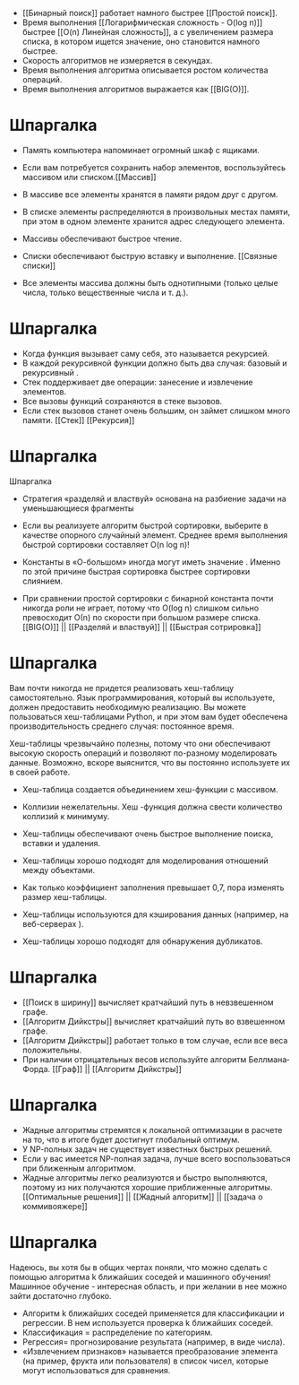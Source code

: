- [[Бинарный поиск]] работает намного быстрее [[Простой поиск]].
- Время выполнения [[Логарифмическая сложность - O(log n)]] быстрее [[O(n) Линейная сложность]], а с увеличением размера спи­ска, в котором ищется значение, оно становится намного быстрее.
- Скорость алгоритмов не измеряется в секундах.
-  Время выполнения алгоритма описывается ростом количества операций.
-  Время выполнения алгоритмов выражается как [[BIG(O)]].

# Шпаргалка
- Память компьютера напоминает огромный шкаф с ящиками.

- Если вам потребуется сохранить набор элементов, воспользуйтесь мас­сивом или списком.[[Массив]]

- В массиве все элементы хранятся в памяти рядом друг с другом.

- В списке элементы распределяются в произвольных местах памяти, при этом в одном элементе хранится адрес следующего элемента.

-  Массивы обеспечивают быстрое чтение.

- Списки обеспечивают быструю вставку и выполнение. [[Связные списки]]

- Все элементы массива должны быть однотипными (только целые числа, только вещественные числа и т. д.).

# Шпаргалка
- Когда функция вызывает саму себя, это называется рекурсией.
- В каждой рекурсивной функции должно быть два случая: базовый и рекурсивный .
- Стек поддерживает две операции: зане­сение и извлечение элементов.
- Все вызовы функций сохраняются в сте­ке вызовов.
- Если стек вызовов станет очень большим, он займет слишком много памяти.
[[Стек]] [[Рекурсия]]

# Шпаргалка 
Шпаргалка
- Стратегия «разделяй и вла­ствуй» основана на разбиение задачи на уменьшающиеся фрагменты 

- Если вы реализуете алгоритм быстрой сортировки, выберите в качестве опорного случайный элемент. Среднее время выполнения быстрой сор­тировки составляет O(n log n)!

- Константы в «О-большом» иногда могут иметь значение . Именно по этой причине быстрая сортировка быстрее сортировки слиянием.

- При сравнении простой сортировки с бинарной константа почти никогда роли не играет, потому что O(log n) слишком сильно превосходит О(n) по скорости при большом размере списка.
[[BIG(O)]] || [[Разделяй и властвуй]] || [[Быстрая сотрировка]]

# Шпаргалка

Вам почти никогда не придется реализовать хеш-таблицу самостоятельно. Язык программирования, который вы используете, должен предоставить необходимую реализацию. Вы можете пользоваться хеш-таблицами Python, и при этом вам будет обеспечена производительность среднего случая: по­стоянное время.

Хеш-таблицы чрезвычайно полезны, потому что они обеспечивают высокую скорость операций и позволяют по-разному моделировать данные. Воз­можно, вскоре выяснится, что вы постоянно используете их в своей работе.

- Хеш-таблица создается объединением хеш-функции с массивом.

- Коллизии нежелательны. Хеш -функция должна свести количество кол­лизий к минимуму.

- Хеш-таблицы обеспечивают очень быстрое выполнение поиска, вставки и удаления.

- Хеш-таблицы хорошо подходят для моделирования отношений между объектами.

- Как только коэффициент заполнения превышает 0,7, пора изменять раз­мер хеш-таблицы.

- Хеш-таблицы используются для кэширования данных (например, на веб-серверах ).

- Хеш-таблицы хорошо подходят для обнаружения дубликатов.

# Шпаргалка
- [[Поиск в ширину]] вычисляет кратчайший путь в невзвешенном графе.
- [[Алгоритм Дийкстры]] вычисляет кратчайший путь во взвешенном графе.
- [[Алгоритм Дийкстры]] работает только в том случае, если все веса поло­жительны.
- При наличии отрицательных весов используйте алгоритм Беллмана­ Форда.
[[Граф]] || [[Алгоритм Дийкстры]]

# Шпаргалка
- Жадные алгоритмы стремятся к локальной оптимизации в расчете на то, что в итоге будет достигнут глобальный оптимум.
- У NР-полных задач не существует известных быстрых решений.
- Если у вас имеется NР-полная задача, лучше всего воспользоваться при­ ближенным алгоритмом.
- Жадные алгоритмы легко реализуются и быстро выполняются, поэтому из них получаются хорошие приближенные алгоритмы.
[[Оптимальные решения]] || [[Жадный алгоритм]] || [[задача о коммивояжере]]


# Шпаргалка
Надеюсь, вы хотя бы в общих чертах поняли, что можно сделать с помощью алгоритма k ближайших соседей и машинного обучения! Машинное обучение - интересная область, и при желании в нее можно зайти достаточно глубоко.

- Алгоритм k ближайших соседей применяется для классификации и ре­грессии. В нем используется проверка k ближайших соседей.
- Классификация = распределение по категориям.
- Регрессия= прогнозирование результата (например, в виде числа).
- «Извлечением признаков» называется преобразование элемента (на ­пример, фрукта или пользователя) в список чисел, которые могут ис­пользоваться для сравнения.